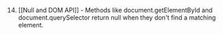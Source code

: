 
14. [[Null and DOM API]] - Methods like document.getElementById and document.querySelector return null when they don't find a matching element.